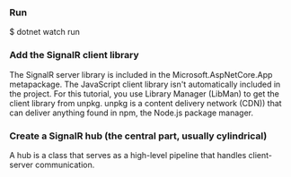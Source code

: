 ﻿### Run

$ dotnet watch run

### Add the SignalR client library
The SignalR server library is included in the Microsoft.AspNetCore.App metapackage. 
The JavaScript client library isn't automatically included in the project. 
For this tutorial, you use Library Manager (LibMan) to get the client library 
from unpkg. unpkg is a content delivery network (CDN)) that can deliver anything found in npm, 
the Node.js package manager.

### Create a SignalR hub (the central part, usually cylindrical)
A hub is a class that serves as a high-level pipeline that handles 
client-server communication.

